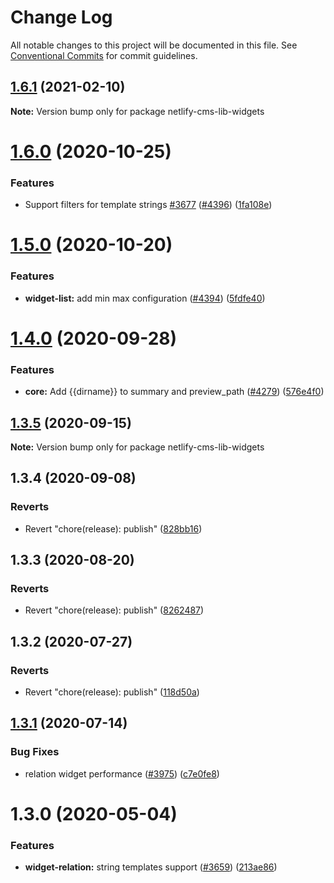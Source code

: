 # Change Log

All notable changes to this project will be documented in this file.
See [Conventional Commits](https://conventionalcommits.org) for commit guidelines.

## [1.6.1](https://github.com/netlify/netlify-cms/tree/master/packages/netlify-cms-lib-widgets/compare/netlify-cms-lib-widgets@1.6.0...netlify-cms-lib-widgets@1.6.1) (2021-02-10)

**Note:** Version bump only for package netlify-cms-lib-widgets





# [1.6.0](https://github.com/netlify/netlify-cms/tree/master/packages/netlify-cms-lib-widgets/compare/netlify-cms-lib-widgets@1.5.0...netlify-cms-lib-widgets@1.6.0) (2020-10-25)


### Features

* Support filters for template strings [#3677](https://github.com/netlify/netlify-cms/tree/master/packages/netlify-cms-lib-widgets/issues/3677) ([#4396](https://github.com/netlify/netlify-cms/tree/master/packages/netlify-cms-lib-widgets/issues/4396)) ([1fa108e](https://github.com/netlify/netlify-cms/tree/master/packages/netlify-cms-lib-widgets/commit/1fa108ee67b7e992a4d2a61cde13df7917e103be))





# [1.5.0](https://github.com/netlify/netlify-cms/tree/master/packages/netlify-cms-lib-widgets/compare/netlify-cms-lib-widgets@1.4.0...netlify-cms-lib-widgets@1.5.0) (2020-10-20)


### Features

* **widget-list:** add min max configuration ([#4394](https://github.com/netlify/netlify-cms/tree/master/packages/netlify-cms-lib-widgets/issues/4394)) ([5fdfe40](https://github.com/netlify/netlify-cms/tree/master/packages/netlify-cms-lib-widgets/commit/5fdfe40dd29e9e22c9ae7d6219bc057f7ea7280b))





# [1.4.0](https://github.com/netlify/netlify-cms/tree/master/packages/netlify-cms-lib-widgets/compare/netlify-cms-lib-widgets@1.3.5...netlify-cms-lib-widgets@1.4.0) (2020-09-28)


### Features

* **core:** Add {{dirname}} to summary and preview_path ([#4279](https://github.com/netlify/netlify-cms/tree/master/packages/netlify-cms-lib-widgets/issues/4279)) ([576e4f0](https://github.com/netlify/netlify-cms/tree/master/packages/netlify-cms-lib-widgets/commit/576e4f0f1a158d6b587587c52fb288d8f6eea89f))





## [1.3.5](https://github.com/netlify/netlify-cms/tree/master/packages/netlify-cms-lib-widgets/compare/netlify-cms-lib-widgets@1.3.4...netlify-cms-lib-widgets@1.3.5) (2020-09-15)

**Note:** Version bump only for package netlify-cms-lib-widgets





## 1.3.4 (2020-09-08)


### Reverts

* Revert "chore(release): publish" ([828bb16](https://github.com/netlify/netlify-cms/tree/master/packages/netlify-cms-lib-widgets/commit/828bb16415b8c22a34caa19c50c38b24ffe9ceae))





## 1.3.3 (2020-08-20)


### Reverts

* Revert "chore(release): publish" ([8262487](https://github.com/netlify/netlify-cms/tree/master/packages/netlify-cms-lib-widgets/commit/82624879ccbcb16610090041db28f00714d924c8))





## 1.3.2 (2020-07-27)


### Reverts

* Revert "chore(release): publish" ([118d50a](https://github.com/netlify/netlify-cms/tree/master/packages/netlify-cms-lib-widgets/commit/118d50a7a70295f25073e564b5161aa2b9883056))





## [1.3.1](https://github.com/netlify/netlify-cms/tree/master/packages/netlify-cms-lib-widgets/compare/netlify-cms-lib-widgets@1.3.0...netlify-cms-lib-widgets@1.3.1) (2020-07-14)


### Bug Fixes

* relation widget performance ([#3975](https://github.com/netlify/netlify-cms/tree/master/packages/netlify-cms-lib-widgets/issues/3975)) ([c7e0fe8](https://github.com/netlify/netlify-cms/tree/master/packages/netlify-cms-lib-widgets/commit/c7e0fe8492d09a3d151c608f50da844f421362ed))





# 1.3.0 (2020-05-04)


### Features

* **widget-relation:** string templates support ([#3659](https://github.com/netlify/netlify-cms/tree/master/packages/netlify-cms-lib-widgets/issues/3659)) ([213ae86](https://github.com/netlify/netlify-cms/tree/master/packages/netlify-cms-lib-widgets/commit/213ae86b54d02f5fc79fe11113507587ed062ff2))
